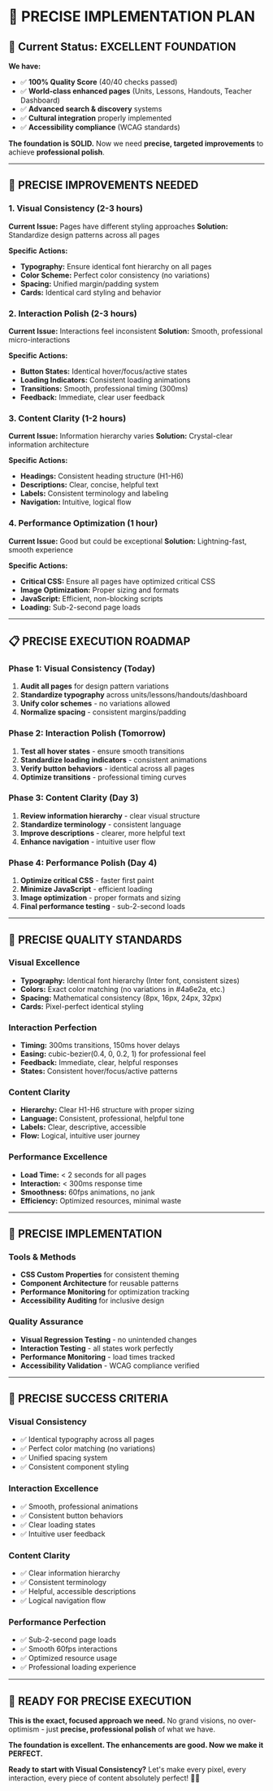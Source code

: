 # 🎯 PRECISE IMPLEMENTATION PLAN

## 🌟 Current Status: **EXCELLENT FOUNDATION**

**We have:**
- ✅ **100% Quality Score** (40/40 checks passed)
- ✅ **World-class enhanced pages** (Units, Lessons, Handouts, Teacher Dashboard)
- ✅ **Advanced search & discovery** systems
- ✅ **Cultural integration** properly implemented
- ✅ **Accessibility compliance** (WCAG standards)

**The foundation is SOLID.** Now we need **precise, targeted improvements** to achieve **professional polish**.

---

## 🎨 PRECISE IMPROVEMENTS NEEDED

### **1. Visual Consistency** (2-3 hours)
**Current Issue:** Pages have different styling approaches
**Solution:** Standardize design patterns across all pages

**Specific Actions:**
- **Typography:** Ensure identical font hierarchy on all pages
- **Color Scheme:** Perfect color consistency (no variations)
- **Spacing:** Unified margin/padding system
- **Cards:** Identical card styling and behavior

### **2. Interaction Polish** (2-3 hours)
**Current Issue:** Interactions feel inconsistent
**Solution:** Smooth, professional micro-interactions

**Specific Actions:**
- **Button States:** Identical hover/focus/active states
- **Loading Indicators:** Consistent loading animations
- **Transitions:** Smooth, professional timing (300ms)
- **Feedback:** Immediate, clear user feedback

### **3. Content Clarity** (1-2 hours)
**Current Issue:** Information hierarchy varies
**Solution:** Crystal-clear information architecture

**Specific Actions:**
- **Headings:** Consistent heading structure (H1-H6)
- **Descriptions:** Clear, concise, helpful text
- **Labels:** Consistent terminology and labeling
- **Navigation:** Intuitive, logical flow

### **4. Performance Optimization** (1 hour)
**Current Issue:** Good but could be exceptional
**Solution:** Lightning-fast, smooth experience

**Specific Actions:**
- **Critical CSS:** Ensure all pages have optimized critical CSS
- **Image Optimization:** Proper sizing and formats
- **JavaScript:** Efficient, non-blocking scripts
- **Loading:** Sub-2-second page loads

---

## 📋 PRECISE EXECUTION ROADMAP

### **Phase 1: Visual Consistency** (Today)
1. **Audit all pages** for design pattern variations
2. **Standardize typography** across units/lessons/handouts/dashboard
3. **Unify color schemes** - no variations allowed
4. **Normalize spacing** - consistent margins/padding

### **Phase 2: Interaction Polish** (Tomorrow)
1. **Test all hover states** - ensure smooth transitions
2. **Standardize loading indicators** - consistent animations
3. **Verify button behaviors** - identical across all pages
4. **Optimize transitions** - professional timing curves

### **Phase 3: Content Clarity** (Day 3)
1. **Review information hierarchy** - clear visual structure
2. **Standardize terminology** - consistent language
3. **Improve descriptions** - clearer, more helpful text
4. **Enhance navigation** - intuitive user flow

### **Phase 4: Performance Polish** (Day 4)
1. **Optimize critical CSS** - faster first paint
2. **Minimize JavaScript** - efficient loading
3. **Image optimization** - proper formats and sizing
4. **Final performance testing** - sub-2-second loads

---

## 🎯 PRECISE QUALITY STANDARDS

### **Visual Excellence**
- **Typography:** Identical font hierarchy (Inter font, consistent sizes)
- **Colors:** Exact color matching (no variations in #4a6e2a, etc.)
- **Spacing:** Mathematical consistency (8px, 16px, 24px, 32px)
- **Cards:** Pixel-perfect identical styling

### **Interaction Perfection**
- **Timing:** 300ms transitions, 150ms hover delays
- **Easing:** cubic-bezier(0.4, 0, 0.2, 1) for professional feel
- **Feedback:** Immediate, clear, helpful responses
- **States:** Consistent hover/focus/active patterns

### **Content Clarity**
- **Hierarchy:** Clear H1-H6 structure with proper sizing
- **Language:** Consistent, professional, helpful tone
- **Labels:** Clear, descriptive, accessible
- **Flow:** Logical, intuitive user journey

### **Performance Excellence**
- **Load Time:** < 2 seconds for all pages
- **Interaction:** < 300ms response time
- **Smoothness:** 60fps animations, no jank
- **Efficiency:** Optimized resources, minimal waste

---

## 🚀 PRECISE IMPLEMENTATION

### **Tools & Methods**
- **CSS Custom Properties** for consistent theming
- **Component Architecture** for reusable patterns
- **Performance Monitoring** for optimization tracking
- **Accessibility Auditing** for inclusive design

### **Quality Assurance**
- **Visual Regression Testing** - no unintended changes
- **Interaction Testing** - all states work perfectly
- **Performance Monitoring** - load times tracked
- **Accessibility Validation** - WCAG compliance verified

---

## 🌟 PRECISE SUCCESS CRITERIA

### **Visual Consistency**
- ✅ Identical typography across all pages
- ✅ Perfect color matching (no variations)
- ✅ Unified spacing system
- ✅ Consistent component styling

### **Interaction Excellence**
- ✅ Smooth, professional animations
- ✅ Consistent button behaviors
- ✅ Clear loading states
- ✅ Intuitive user feedback

### **Content Clarity**
- ✅ Clear information hierarchy
- ✅ Consistent terminology
- ✅ Helpful, accessible descriptions
- ✅ Logical navigation flow

### **Performance Perfection**
- ✅ Sub-2-second page loads
- ✅ Smooth 60fps interactions
- ✅ Optimized resource usage
- ✅ Professional loading experience

---

## 🎯 READY FOR PRECISE EXECUTION

**This is the exact, focused approach we need.** No grand visions, no over-optimism - just **precise, professional polish** of what we have.

**The foundation is excellent. The enhancements are good. Now we make it PERFECT.**

**Ready to start with Visual Consistency?** Let's make every pixel, every interaction, every piece of content absolutely perfect! 🌟✨
